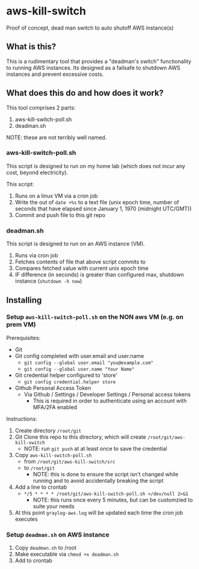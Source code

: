 # aws-kill-switch
Proof of concept, dead man switch to auto shutoff AWS instance(s)

## What is this?

This is a rudimentary tool that provides a "deadman's switch" functionality to running AWS instances.
Its designed as a failsafe to shutdown AWS instances and prevent excessive costs.

## What does this do and how does it work?

This tool comprises 2 parts:

1. aws-kill-switch-poll.sh
2. deadman.sh

NOTE: these are not terribly well named.

### aws-kill-switch-poll.sh

This script is designed to run on my home lab (which does not incur any cost, beyond electricity).

This script:

1. Runs on a linux VM via a cron job
2. Write the out of `date +%s` to a text file (unix epoch time, number of seconds that have elapsed since January 1, 1970 (midnight UTC/GMT))
3. Commit and push file to this git repo

### deadman.sh

This script is designed to run on an AWS instance (VM).

1. Runs via cron job
2. Fetches contents of file that above script commits to
3. Compares fetched value with current unix epoch time
4. IF difference (in seconds) is greater than configured max, shutdown instance (`shutdown -h now`)

## Installing

### Setup `aws-kill-switch-poll.sh` on the NON aws VM (e.g. on prem VM)

Prerequisites:

* Git
* Git config completed with user.email and user.name
    * `git config --global user.email "you@example.com"`
    * `git config --global user.name "Your Name"`
* Git credential helper configured to 'store'
    * `git config credential.helper store`
* Github Personal Access Token
    * Via Github / Settings / Developer Settings / Personal access tokens
        * This is required in order to authenticate using an account with MFA/2FA enabled

Instructions: 

1. Create directory `/root/git`
2. Git Clone this repo to this directory, which will create `/root/git/aws-kill-switch`
    * NOTE: run `git push` at at least once to save the credential
3. Copy `aws-kill-switch-poll.sh`
    * from `/root/git/aws-kill-switch/src`
    * to `/root/git`
        * NOTE: this is done to ensure the script isn't changed while running and to avoid accidentally breaking the script
4. Add a line to crontab
    * `*/5 * * * * /root/git/aws-kill-switch-poll.sh >/dev/null 2>&1`
        * NOTE: this runs once every 5 minutes, but can be customzied to suite your needs
5. At this point `graylog-aws.log` will be updated each time the cron job executes

### Setup `deadman.sh` on AWS instance

1. Copy `deadman.sh` to /root
2. Make executable via `chmod +x deadman.sh`
3. Add to crontab
